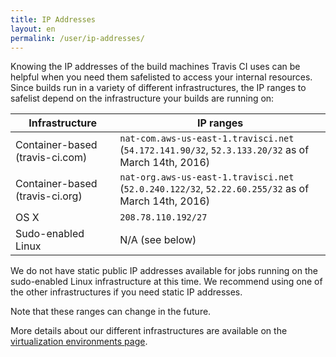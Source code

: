 ```yaml
---
title: IP Addresses
layout: en
permalink: /user/ip-addresses/
---
```


Knowing the IP addresses of the build machines Travis CI uses can be helpful when you need them safelisted to access your internal resources. Since builds run in a variety of different infrastructures, the IP ranges to safelist depend on the infrastructure your builds are running on:

| Infrastructure                  | IP ranges                                                                                          |
| ------------------------------- | -------------------------------------------------------------------------------------------------- |
| Container-based (travis-ci.com) | `nat-com.aws-us-east-1.travisci.net` (`54.172.141.90/32`, `52.3.133.20/32` as of March 14th, 2016) |
| Container-based (travis-ci.org) | `nat-org.aws-us-east-1.travisci.net` (`52.0.240.122/32`, `52.22.60.255/32` as of March 14th, 2016) |
| OS X                            | `208.78.110.192/27`                                                                                |
| Sudo-enabled Linux              | N/A (see below)                                                                                    |

We do not have static public IP addresses available for jobs running on the sudo-enabled Linux infrastructure at this time. We recommend using one of the other infrastructures if you need static IP addresses.

Note that these ranges can change in the future.

More details about our different infrastructures are available on the [virtualization environments page](/user/ci-environment/#Virtualization-environments).
